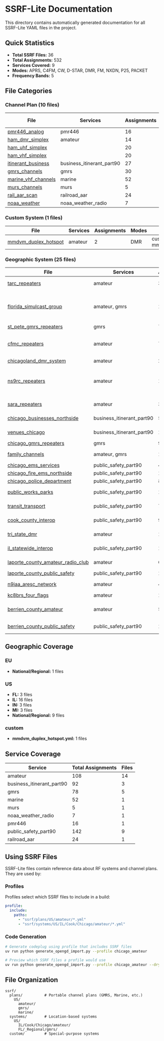 # SSRF-Lite Documentation

This directory contains automatically generated documentation for all SSRF-Lite YAML files in the project.

## Quick Statistics

- **Total SSRF Files:** 36
- **Total Assignments:** 532
- **Services Covered:** 9
- **Modes:** APRS, C4FM, CW, D-STAR, DMR, FM, NXDN, P25, PACKET
- **Frequency Bands:** 5

## File Categories

### Channel Plan (10 files)

| File | Services | Assignments | Modes | Geographic Scope |
|------|----------|-------------|-------|------------------|
| [pmr446_analog](pmr446_analog.md) | pmr446 | 16 | FM | EU |
| [ham_dmr_simplex](ham_dmr_simplex.md) | amateur | 14 | DMR | US |
| [ham_uhf_simplex](ham_uhf_simplex.md) |  | 20 | FM | US |
| [ham_vhf_simplex](ham_vhf_simplex.md) |  | 20 | FM | US |
| [itinerant_business](itinerant_business.md) | business_itinerant_part90 | 27 | FM | US |
| [gmrs_channels](gmrs_channels.md) | gmrs | 30 | FM | US |
| [marine_vhf_channels](marine_vhf_channels.md) | marine | 52 | FM | US |
| [murs_channels](murs_channels.md) | murs | 5 | FM | US |
| [rail_aar_scan](rail_aar_scan.md) | railroad_aar | 24 | FM | US |
| [noaa_weather](noaa_weather.md) | noaa_weather_radio | 7 | FM | US |

### Custom System (1 files)

| File | Services | Assignments | Modes | Geographic Scope |
|------|----------|-------------|-------|------------------|
| [mmdvm_duplex_hotspot](mmdvm_duplex_hotspot.md) | amateur | 2 | DMR | custom / mmdvm_duplex_hotspot.yml |

### Geographic System (25 files)

| File | Services | Assignments | Modes | Geographic Scope |
|------|----------|-------------|-------|------------------|
| [tarc_repeaters](tarc_repeaters.md) | amateur | 3 | FM | US / FL / Hillsborough / Tampa |
| [florida_simulcast_group](florida_simulcast_group.md) | amateur, gmrs | 15 | FM, P25, DMR, NXDN, ... | US / FL / _Regional / florida_simulcast_group.yml |
| [st_pete_gmrs_repeaters](st_pete_gmrs_repeaters.md) | gmrs | 7 | FM | US / FL / _Regional / gmrs |
| [cfmc_repeaters](cfmc_repeaters.md) | amateur | 7 | FM, D-STAR, C4FM | US / IL / Cook / Chicago |
| [chicagoland_dmr_system](chicagoland_dmr_system.md) | amateur | 2 | DMR | US / IL / Cook / Chicago |
| [ns9rc_repeaters](ns9rc_repeaters.md) | amateur | 13 | FM, C4FM, D-STAR, AP... | US / IL / Cook / Chicago |
| [sara_repeaters](sara_repeaters.md) | amateur | 3 | FM, C4FM | US / IL / Cook / Chicago |
| [chicago_businesses_northside](chicago_businesses_northside.md) | business_itinerant_part90 | 50 | DMR, FM | US / IL / Cook / Chicago |
| [venues_chicago](venues_chicago.md) | business_itinerant_part90 | 15 | DMR, FM | US / IL / Cook / Chicago |
| [chicago_gmrs_repeaters](chicago_gmrs_repeaters.md) | gmrs | 9 | FM | US / IL / Cook / Chicago |
| [family_channels](family_channels.md) | amateur, gmrs | 17 | FM, DMR | US / IL / Cook / Chicago |
| [chicago_ems_services](chicago_ems_services.md) | public_safety_part90 | 41 | FM | US / IL / Cook / Chicago |
| [chicago_fire_ems_northside](chicago_fire_ems_northside.md) | public_safety_part90 | 18 | FM | US / IL / Cook / Chicago |
| [chicago_police_department](chicago_police_department.md) | public_safety_part90 | 8 | FM | US / IL / Cook / Chicago |
| [public_works_parks](public_works_parks.md) | public_safety_part90 | 17 | FM, DMR | US / IL / Cook / Chicago |
| [transit_transport](transit_transport.md) | public_safety_part90 | 7 | FM, DMR | US / IL / Cook / Chicago |
| [cook_county_interop](cook_county_interop.md) | public_safety_part90 | 9 | FM | US / IL / Cook / _Countywide |
| [tri_state_dmr](tri_state_dmr.md) | amateur | 16 | DMR | US / IL / _Statewide / amateur |
| [il_statewide_interop](il_statewide_interop.md) | public_safety_part90 | 14 | FM | US / IL / _Statewide / public_safety |
| [laporte_county_amateur_radio_club](laporte_county_amateur_radio_club.md) | amateur | 6 | FM, C4FM | US / IN / LaPorte / LaPorte |
| [laporte_county_public_safety](laporte_county_public_safety.md) | public_safety_part90 | 15 | FM | US / IN / LaPorte / LaPorte |
| [n9iaa_aresc_network](n9iaa_aresc_network.md) | amateur | 4 | FM, DMR | US / IN / Northwest / Regional |
| [kc8brs_four_flags](kc8brs_four_flags.md) | amateur | 1 | FM | US / MI / Berrien / Niles |
| [berrien_county_amateur](berrien_county_amateur.md) | amateur | 5 | FM, D-STAR | US / MI / Berrien / _Countywide |
| [berrien_county_public_safety](berrien_county_public_safety.md) | public_safety_part90 | 13 | FM | US / MI / Berrien / _Countywide |

## Geographic Coverage

### EU
- **National/Regional:** 1 files

### US
- **FL:** 3 files
- **IL:** 16 files
- **IN:** 3 files
- **MI:** 3 files
- **National/Regional:** 9 files

### custom
- **mmdvm_duplex_hotspot.yml:** 1 files

## Service Coverage

| Service | Total Assignments | Files |
|---------|------------------|-------|
| amateur | 108 | 14 |
| business_itinerant_part90 | 92 | 3 |
| gmrs | 78 | 5 |
| marine | 52 | 1 |
| murs | 5 | 1 |
| noaa_weather_radio | 7 | 1 |
| pmr446 | 16 | 1 |
| public_safety_part90 | 142 | 9 |
| railroad_aar | 24 | 1 |

## Using SSRF Files

SSRF-Lite files contain reference data about RF systems and channel plans. They are used by:

### Profiles
Profiles select which SSRF files to include in a build:
```yaml
profile:
  include:
    paths:
      - "ssrf/plans/US/amateur/*.yml"
      - "ssrf/systems/US/IL/Cook/Chicago/amateur/*.yml"
```

### Code Generation
```bash
# Generate codeplug using profile that includes SSRF files
uv run python generate_opengd_import.py --profile chicago_amateur

# Preview which SSRF files a profile would use
uv run python generate_opengd_import.py --profile chicago_amateur --dry-run
```

## File Organization

```
ssrf/
  plans/          # Portable channel plans (GMRS, Marine, etc.)
    US/
      amateur/
      gmrs/
      marine/
  systems/        # Location-based systems
    US/
      IL/Cook/Chicago/amateur/
      FL/_Regional/gmrs/
  custom/         # Special-purpose systems
```
